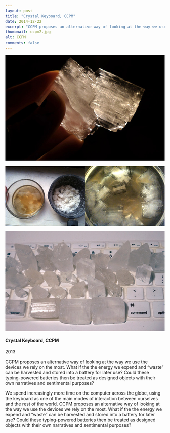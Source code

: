 ```yaml
---
layout: post
title: "Crystal Keyboard, CCPM"
date: 2014-12-22
excerpt: "CCPM proposes an alternative way of looking at the way we use the devices we rely on the most. What if the the energy we expend and “waste” can be harvested and stored into a battery for later use? Could these typing-powered batteries then be treated as designed objects with their own narratives and sentimental purposes?"
thumbnail: ccpm2.jpg
alt: CCPM
comments: false
---
```


<div class="col-md-7">
	<!-- <p><img src="../posts/img/portfolio/qualifiedself1.jpg"/></p> -->
	<p><img src="../posts/img/portfolio/ccpm2.jpg"></p>
	<p><img src="../posts/img/portfolio/cooking-crystals2.jpg"></p>
	<p><img src="../posts/img/portfolio/ccpm.jpg"></p>
</div>

<div class="col-md-4 portfolio-description">
<h4>Crystal Keyboard, CCPM</h4>
<p class="date">2013</p>

<p>CCPM proposes an alternative way of looking at the way we use the devices we rely on the most. What if the the energy we expend and “waste” can be harvested and stored into a battery for later use? Could these typing-powered batteries then be treated as designed objects with their own narratives and sentimental purposes?</p>

<p>We spend increasingly more time on the computer across the globe, using the keyboard as one of the main modes of interaction between ourselves and the rest of the world. CCPM proposes an alternative way of looking at the way we use the devices we rely on the most. What if the the energy we expend and “waste” can be harvested and stored into a battery for later use? Could these typing-powered batteries then be treated as designed objects with their own narratives and sentimental purposes?</p>